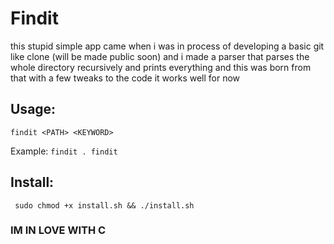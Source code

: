 # Findit

this stupid simple app came when i was in process of developing a basic git like clone (will be made public soon) and i made a parser that parses the whole directory recursively and prints everything
and this was born from that with a few tweaks to the code it works well for now 

## Usage:

``` findit <PATH> <KEYWORD>  ```

Example:
``` findit . findit ```

## Install:
``` sudo chmod +x install.sh && ./install.sh```

### IM IN LOVE WITH C 
